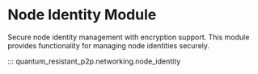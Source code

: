 # Node Identity Module

Secure node identity management with encryption support. This module provides functionality for managing node identities securely.

::: quantum_resistant_p2p.networking.node_identity